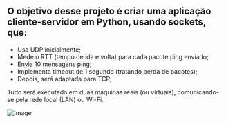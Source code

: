 ## O objetivo desse projeto é criar uma aplicação cliente-servidor em Python, usando sockets, que:

* Usa UDP inicialmente;
* Mede o RTT (tempo de ida e volta) para cada pacote ping enviado;
* Envia 10 mensagens ping;
* Implementa timeout de 1 segundo (tratando perda de pacotes);
* Depois, será adaptada para TCP;

Tudo será executado em duas máquinas reais (ou virtuais), comunicando-se pela rede local (LAN) ou Wi-Fi.

![image](https://github.com/user-attachments/assets/606097ac-87da-4c2f-a040-eddd4e25a2ce)
